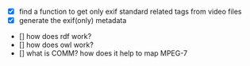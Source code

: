 - [x] find a function to get only exif standard related tags from video files
- [x] generate the exif(only) metadata 
- [] how does rdf work? 
- [] how does owl work?  
- [] what is COMM? how does it help to map MPEG-7 